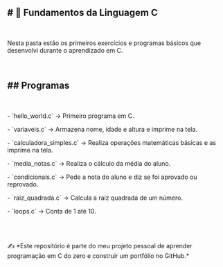 <h2># 🧩 Fundamentos da Linguagem C</h2>
<br>
<p>Nesta pasta estão os primeiros exercícios e programas básicos que desenvolvi durante o aprendizado em C.</p>
<br>
<h2>## Programas</h2>
<br>
<p>- `hello_world.c` → Primeiro programa em C.</p>
<p>- `variaveis.c` → Armazena nome, idade e altura e imprime na tela.</p>
<p>- `calculadora_simples.c` → Realiza operações matemáticas básicas e as imprime na tela.</p>
<p>- `media_notas.c` → Realiza o cálculo da média do aluno.</p>
<p>- `condicionais.c` → Pede a nota do aluno e diz se foi aprovado ou reprovado.</p>
<p>- `raiz_quadrada.c` → Calcula a raiz quadrada de um número.</p>
<p>- `loops.c` → Conta de 1 até 10.</p>
<br>
<br>
<p>✍️ *Este repositório é parte do meu projeto pessoal de aprender programação em C do zero e construir um portfólio no GitHub.*</p>
